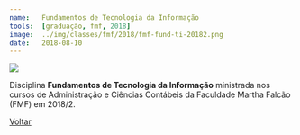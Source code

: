 ```yaml
---
name:  	Fundamentos de Tecnologia da Informação
tools: 	[graduação, fmf, 2018]
image: 	../img/classes/fmf/2018/fmf-fund-ti-20182.png
date: 	2018-08-10
---
```


![](../img/classes/fmf/2018/fmf-fund-ti-20182.png)

Disciplina **Fundamentos de Tecnologia da Informação** ministrada nos cursos de Administração e Ciências Contábeis da Faculdade Martha Falcão (FMF) em 2018/2.

<p class="text-center">
	<a class="btn btn-outline-primary mt-1" href="{{ site.baseurl }}/classes/">Voltar</a>
</p>